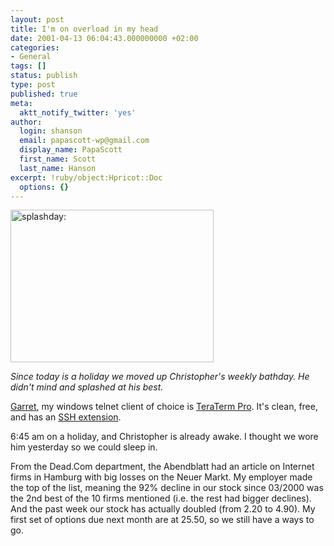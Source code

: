```yaml
---
layout: post
title: I'm on overload in my head
date: 2001-04-13 06:04:43.000000000 +02:00
categories:
- General
tags: []
status: publish
type: post
published: true
meta:
  aktt_notify_twitter: 'yes'
author:
  login: shanson
  email: papascott-wp@gmail.com
  display_name: PapaScott
  first_name: Scott
  last_name: Hanson
excerpt: !ruby/object:Hpricot::Doc
  options: {}
---
```

<p><img src="https://www.papascott.de/wordpress/wp-content/uploads/2001/04/splashday.jpg" height="244" width="325" border="0" alt="splashday: " /></p>
<p><i>Since today is a holiday we moved up Christopher's  weekly bathday. He didn't mind and splashed at his best.</i></p>
<p><a href="http://www.dangerousmeta.com/">Garret</a>, my windows telnet client of choice is <a href="http://hp.vector.co.jp/authors/VA002416/teraterm.html">TeraTerm Pro</a>. It's clean, free, and has an <a href="http://www.zip.com.au/~roca/ttssh.html">SSH extension</a>.</p>
<p>6:45 am on a holiday, and Christopher is already awake. I thought we wore him yesterday so we could sleep in.</p>
<p>From the Dead.Com department, the Abendblatt had an article on Internet firms in Hamburg with big losses on the Neuer Markt. My employer made the top of the list, meaning the 92% decline in our stock since 03/2000 was the 2nd best of the 10 firms mentioned (i.e. the rest had bigger declines). And the past week our stock has actually doubled (from 2.20 to 4.90). My first set of options due next month are at 25.50, so we still have a ways to go.</p>
